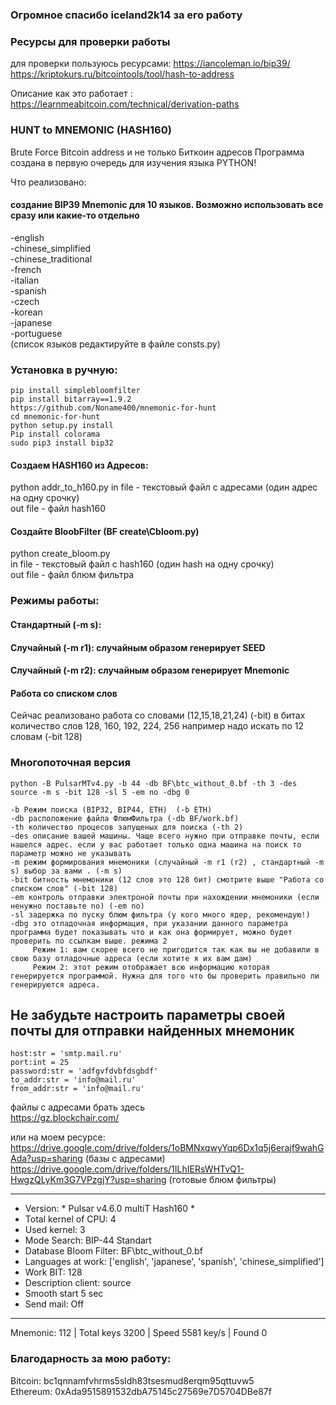 ### Огромное спасибо iceland2k14 за его работу

### Ресурсы для проверки работы

  для проверки пользуюсь ресурсами:
  https://iancoleman.io/bip39/  
  https://kriptokurs.ru/bitcointools/tool/hash-to-address    
    
  Описание как это работает :  
  https://learnmeabitcoin.com/technical/derivation-paths  
  
### HUNT to MNEMONIC (HASH160)
Brute Force Bitcoin address и не только Биткоин адресов
Программа создана в первую очередь для изучения языка PYTHON! 

Что реализовано:  
#### создание BIP39 Mnemonic для 10 языков. Возможно использовать все сразу или какие-то отдельно 
-english  
-chinese_simplified  
-chinese_traditional  
-french  
-italian  
-spanish  
-czech  
-korean  
-japanese  
-portuguese  
(список языков редактируйте в файле consts.py)

### Установка в ручную:
    pip install simplebloomfilter  
    pip install bitarray==1.9.2  
    https://github.com/Noname400/mnemonic-for-hunt  
    cd mnemonic-for-hunt  
    python setup.py install  
    Pip install colorama  
    sudo pip3 install bip32   
  
#### Создаем HASH160 из Адресов:  
python addr_to_h160.py <in file> <outfile>
  in file - текстовый файл с адресами (один адрес на одну срочку)  
  out file - файл hash160  
  
#### Создайте BloobFilter (BF create\Cbloom.py)
python create_bloom.py <in file> <outfile>  
  in file - текстовый файл с hash160 (один hash на одну срочку)  
  out file - файл блюм фильтра  
  
### Режимы работы:  
#### Стандартный (-m s):  
#### Случайный (-m r1):  случайным образом генерирует SEED
#### Случайный (-m r2):  случайным образом генерирует Mnemonic

#### Работа со списком слов   
  Сейчас реализовано работа со словами (12,15,18,21,24) (-bit)
  в битах количество слов 128, 160, 192, 224, 256
  например надо искать по 12 словам (-bit 128)
  
### Многопоточная версия  
    python -B PulsarMTv4.py -b 44 -db BF\btc_without_0.bf -th 3 -des source -m s -bit 128 -sl 5 -em no -dbg 0
  
    -b Режим поиска (BIP32, BIP44, ETH)  (-b ETH)
    -db расположение файла ФлюмФильтра (-db BF/work.bf)
    -th количество процесов запущеных для поиска (-th 2)
    -des описание вашей машины. Чаще всего нужно при отправке почты, если нашелся адрес. если у вас работает только одна машина на поиск то параметр можно не указывать
    -m режим формирования мнемоники (случайный -m r1 (r2) , стандартный -m s) выбор за вами . (-m s)
    -bit битность мнемоники (12 слов это 128 бит) смотрите выше "Работа со списком слов" (-bit 128)
    -em контроль отправки электроной почты при нахождении мнемоники (если ненужно поставьте no) (-em no)
    -sl задержка по пуску блюм фильтра (у кого много ядер, рекомендую!)
    -dbg это отладочная информация, при указании данного параметра программа будет показывать что и как она формирует, можно будет проверить по ссылкам выше. режима 2
         Режим 1: вам скорее всего не пригодится так как вы не добавили в свою базу отладочные адреса (если хотите я их вам дам)
         Режим 2: этот режим отображает всю информацию которая генерируется программой. Нужна для того что бы проверить правильно ли генерируются адреса.

    
## Не забудьте настроить параметры своей почты для отправки найденных мнемоник  
    host:str = 'smtp.mail.ru'  
    port:int = 25  
    password:str = 'adfgvfdvbfdsgbdf'  
    to_addr:str = 'info@mail.ru'  
    from_addr:str = 'info@mail.ru'  
  
  
  
файлы с адресами брать здесь  
https://gz.blockchair.com/  
  
или на моем ресурсе:  
https://drive.google.com/drive/folders/1oBMNxqwyYqp6Dx1q5j6erajf9wahGAda?usp=sharing (базы с адресами)
https://drive.google.com/drive/folders/1ILhIERsWHTvQ1-HwgzQLyKm3G7VPzgjY?usp=sharing (готовые блюм фильтры)

----------------------------------------------------------------------
* Version:  * Pulsar v4.6.0 multiT Hash160 *
* Total kernel of CPU: 4
* Used kernel: 3
* Mode Search: BIP-44 Standart
* Database Bloom Filter: BF\btc_without_0.bf
* Languages at work: ['english', 'japanese', 'spanish', 'chinese_simplified']
* Work BIT: 128
* Description client: source
* Smooth start 5 sec
* Send mail: Off
----------------------------------------------------------------------
Mnemonic: 112 | Total keys 3200 | Speed 5581 key/s | Found 0
    

### Благодарность за мою работу:  
Bitcoin: bc1qnnamfvhrms5sldh83tsesmud8erqm95qttuvw5  
Ethereum: 0xAda9515891532dbA75145c27569e7D5704DBe87f  
